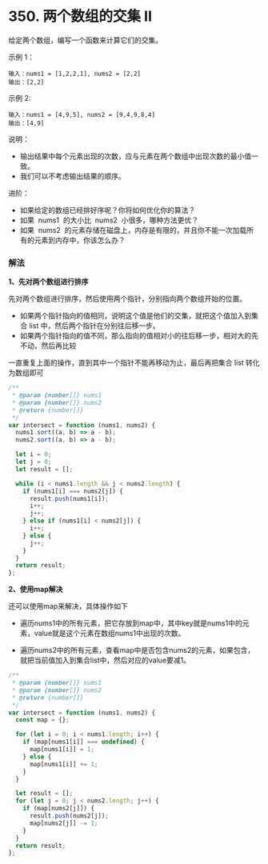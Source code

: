 # 350. 两个数组的交集 II

给定两个数组，编写一个函数来计算它们的交集。

示例 1：

```
输入：nums1 = [1,2,2,1], nums2 = [2,2]
输出：[2,2]
```

示例 2:

```
输入：nums1 = [4,9,5], nums2 = [9,4,9,8,4]
输出：[4,9]
```

说明：

- 输出结果中每个元素出现的次数，应与元素在两个数组中出现次数的最小值一致。
- 我们可以不考虑输出结果的顺序。

进阶：

- 如果给定的数组已经排好序呢？你将如何优化你的算法？
- 如果  nums1  的大小比  nums2  小很多，哪种方法更优？
- 如果  nums2  的元素存储在磁盘上，内存是有限的，并且你不能一次加载所有的元素到内存中，你该怎么办？

### 解法

**1、先对两个数组进行排序**

先对两个数组进行排序，然后使用两个指针，分别指向两个数组开始的位置。

- 如果两个指针指向的值相同，说明这个值是他们的交集，就把这个值加入到集合 list 中，然后两个指针在分别往后移一步。
- 如果两个指针指向的值不同，那么指向的值相对小的往后移一步，相对大的先不动，然后再比较

一直重复上面的操作，直到其中一个指针不能再移动为止，最后再把集合 list 转化为数组即可

```js
/**
 * @param {number[]} nums1
 * @param {number[]} nums2
 * @return {number[]}
 */
var intersect = function (nums1, nums2) {
  nums1.sort((a, b) => a - b);
  nums2.sort((a, b) => a - b);

  let i = 0;
  let j = 0;
  let result = [];

  while (i < nums1.length && j < nums2.length) {
    if (nums1[i] === nums2[j]) {
      result.push(nums1[i]);
      i++;
      j++;
    } else if (nums1[i] < nums2[j]) {
      i++;
    } else {
      j++;
    }
  }
  return result;
};
```

**2、使用map解决**

还可以使用map来解决，具体操作如下

  - 遍历nums1中的所有元素，把它存放到map中，其中key就是nums1中的元素，value就是这个元素在数组nums1中出现的次数。

  - 遍历nums2中的所有元素，查看map中是否包含nums2的元素，如果包含，就把当前值加入到集合list中，然后对应的value要减1。

```js
/**
 * @param {number[]} nums1
 * @param {number[]} nums2
 * @return {number[]}
 */
var intersect = function (nums1, nums2) {
  const map = {};

  for (let i = 0; i < nums1.length; i++) {
    if (map[nums1[i]] === undefined) {
      map[nums1[i]] = 1;
    } else {
      map[nums1[i]] += 1;
    }
  }

  let result = [];
  for (let j = 0; j < nums2.length; j++) {
    if (map[nums2[j]]) {
      result.push(nums2[j]);
      map[nums2[j]] -= 1;
    }
  }
  return result;
};
```
